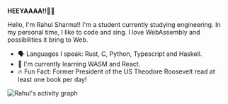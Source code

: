 **HEEYAAAA!!👋👋**

Hello, I'm Rahul Sharma!! I'm a student currently studying engineering. In my personal time, I like to code and sing. I love WebAssembly and possibilities it bring to Web.

-   🗣 Languages I speak: Rust, C, Python, Typescript and Haskell.
-   🌱 I'm currently learning WASM and React.
-   🔥 Fun Fact: Former President of the US Theodore Roosevelt read at least one book per day!

![Rahul's activity graph](https://activity-graph.herokuapp.com/graph?username=basicfunc&theme=react-dark&hide_border=true)
